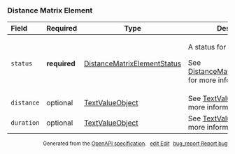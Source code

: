 <!--- This is a generated file, do not edit! -->
<!--- [START maps_http_schema_distancematrixelement] -->
<h3 class="schema-object" id="DistanceMatrixElement">Distance Matrix Element</h3>

| Field      | Required     | Type                                                                                      | Description                                                                                                                                                                     |
| :--------- | ------------ | ----------------------------------------------------------------------------------------- | ------------------------------------------------------------------------------------------------------------------------------------------------------------------------------- |
| `status`   | **required** | [DistanceMatrixElementStatus](#DistanceMatrixElementStatus "DistanceMatrixElementStatus") | <div class="ref-property-description"><p>A status for the element.</p><p>See <a href="#DistanceMatrixElementStatus">DistanceMatrixElementStatus</a> for more information.</div> |
| `distance` | optional     | [TextValueObject](#TextValueObject "TextValueObject")                                     | See [TextValueObject](#TextValueObject "TextValueObject") for more information.                                                                                                 |
| `duration` | optional     | [TextValueObject](#TextValueObject "TextValueObject")                                     | See [TextValueObject](#TextValueObject "TextValueObject") for more information.                                                                                                 |

<p style="text-align: right; font-size: smaller;">Generated from the <a class="gc-analytics-event" data-category="GMP" data-label="openapi-github" href="https://github.com/googlemaps/openapi-specification" title="Google Maps Platform OpenAPI Specification" class="external">OpenAPI specification</a>.
<a class="gc-analytics-event" data-category="GMP" data-label="openapi-github" style="margin-left: 5px;" href="https://github.com/googlemaps/openapi-specification/blob/main/specification/schema" title="Edit on GitHub"><span class="material-icons">edit</span> Edit</a>
<a class="gc-analytics-event" data-category="GMP" data-label="openapi-github" style="margin-left: 5px;" href="https://github.com/googlemaps/openapi-specification/issues/new?assignees=&labels=type%3A+bug%2C+triage+me&template=bug_report.md&title=[schema] Bug - DistanceMatrixElement" title="File bug for schema on GitHub"><span class="material-icons">bug_report</span> Report bug</a>
</p>

<!--- [END maps_http_schema_distancematrixelement] -->
